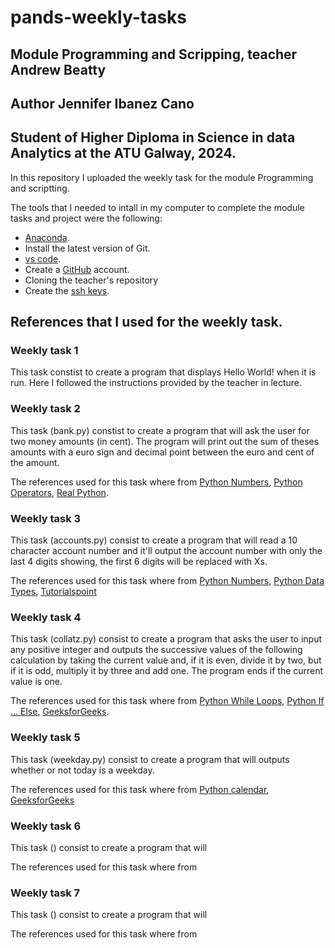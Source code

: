 # pands-weekly-tasks

## Module Programming and Scripping, teacher Andrew Beatty

## Author Jennifer Ibanez Cano

## Student of Higher Diploma in Science in data Analytics at the ATU Galway, 2024. 

In this repository I uploaded the weekly task for the module Programming and scriptting.

The tools that I needed to intall in my computer to complete the module tasks and project were the following: 

* [Anaconda](https://www.anaconda.com). 
* Install the latest version of Git.
* [vs code](https://code.visualstudio.com).
* Create a [GitHub](https://github.com) account. 
* Cloning the teacher's repository
* Create the [ssh keys](https://docs.github.com/en/authentication/connecting-to-github-with-ssh/generating-a-new-ssh-key-and-adding-it-to-the-ssh-agent).

## References that I used for the weekly task. 

### Weekly task 1

This task constist to create a program that displays Hello World! when it is run. Here I followed the instructions provided by the teacher in lecture. 

### Weekly task 2

This task (bank.py) constist to create a program that will ask the user for two money amounts (in cent). The program will print out the sum of theses amounts with a euro sign and decimal point between the euro and cent of the amount.

The references used for this task where from [Python Numbers](https://www.w3schools.com/python/python_numbers.asp), [Python Operators](https://www.w3schools.com/python/python_operators.asp), [Real Python](https://realpython.com/convert-python-string-to-int/).

### Weekly task 3

This task (accounts.py) consist to create a program that will read a 10 character account number and it'll output the account number with only the last 4 digits showing, the first 6 digits will be replaced with Xs. 

The references used for this task where from [Python Numbers](https://www.w3schools.com/python/python_numbers.asp), [Python Data Types](https://www.w3schools.com/python/python_datatypes.asp), [Tutorialspoint](https://www.tutorialspoint.com/python-program-to-concatenate-two-integer-values-into-one#:~:text=In%20this%20approach%2C%20we%20convert,using%20the%20int()%20function.)

### Weekly task 4

This task (collatz.py) consist to create a program that asks the user to input any positive integer and outputs the successive values of the following calculation by taking the current value and, if it is even, divide it by two, but if it is odd, multiply it by three and add one. The program ends if the current value is one. 

The references used for this task where from [Python While Loops](https://www.w3schools.com/python/python_while_loops.asp), [Python If ... Else](https://www.w3schools.com/python/python_conditions.asp), [GeeksforGeeks](https://www.geeksforgeeks.org/program-to-print-collatz-sequence/).

### Weekly task 5

This task (weekday.py) consist to create a program that will outputs whether or not today is a weekday.

The references used for this task where from [Python calendar](https://docs.python.org/3/library/calendar.html), [GeeksforGeeks](https://www.geeksforgeeks.org/weekday-function-of-datetime-date-class-in-python/)

### Weekly task 6

This task () consist to create a program that will

The references used for this task where from

### Weekly task 7

This task () consist to create a program that will

The references used for this task where from